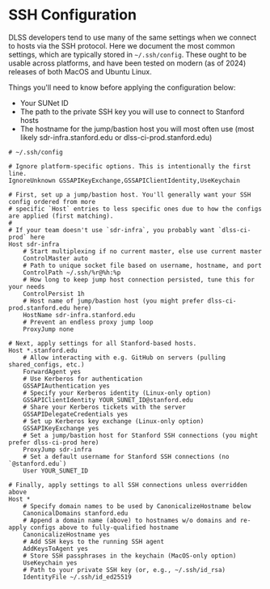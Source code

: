# SSH Configuration

DLSS developers tend to use many of the same settings when we connect to hosts via the SSH protocol. Here we document the most common settings, which are typically stored in `~/.ssh/config`. These ought to be usable across platforms, and have been tested on modern (as of 2024) releases of both MacOS and Ubuntu Linux.

Things you'll need to know before applying the configuration below:

* Your SUNet ID
* The path to the private SSH key you will use to connect to Stanford hosts
* The hostname for the jump/bastion host you will most often use (most likely sdr-infra.stanford.edu or dlss-ci-prod.stanford.edu)

```ssh-config
# ~/.ssh/config

# Ignore platform-specific options. This is intentionally the first line.
IgnoreUnknown GSSAPIKeyExchange,GSSAPIClientIdentity,UseKeychain

# First, set up a jump/bastion host. You'll generally want your SSH config ordered from more
# specific `Host` entries to less specific ones due to how the configs are applied (first matching).
#
# If your team doesn't use `sdr-infra`, you probably want `dlss-ci-prod` here
Host sdr-infra
    # Start multiplexing if no current master, else use current master
    ControlMaster auto
    # Path to unique socket file based on username, hostname, and port
    ControlPath ~/.ssh/%r@%h:%p
    # How long to keep jump host connection persisted, tune this for your needs
    ControlPersist 1h
    # Host name of jump/bastion host (you might prefer dlss-ci-prod.stanford.edu here)
    HostName sdr-infra.stanford.edu
    # Prevent an endless proxy jump loop
    ProxyJump none

# Next, apply settings for all Stanford-based hosts.
Host *.stanford.edu
    # Allow interacting with e.g. GitHub on servers (pulling shared_configs, etc.)
    ForwardAgent yes
    # Use Kerberos for authentication
    GSSAPIAuthentication yes
    # Specify your Kerberos identity (Linux-only option)
    GSSAPIClientIdentity YOUR_SUNET_ID@stanford.edu
    # Share your Kerberos tickets with the server
    GSSAPIDelegateCredentials yes
    # Set up Kerberos key exchange (Linux-only option)
    GSSAPIKeyExchange yes
    # Set a jump/bastion host for Stanford SSH connections (you might prefer dlss-ci-prod here)
    ProxyJump sdr-infra
    # Set a default username for Stanford SSH connections (no `@stanford.edu`)
    User YOUR_SUNET_ID

# Finally, apply settings to all SSH connections unless overridden above
Host *
    # Specify domain names to be used by CanonicalizeHostname below
    CanonicalDomains stanford.edu
    # Append a domain name (above) to hostnames w/o domains and re-apply configs above to fully-qualified hostname
    CanonicalizeHostname yes
    # Add SSH keys to the running SSH agent
    AddKeysToAgent yes
    # Store SSH passphrases in the keychain (MacOS-only option)
    UseKeychain yes
    # Path to your private SSH key (or, e.g., ~/.ssh/id_rsa)
    IdentityFile ~/.ssh/id_ed25519
```
